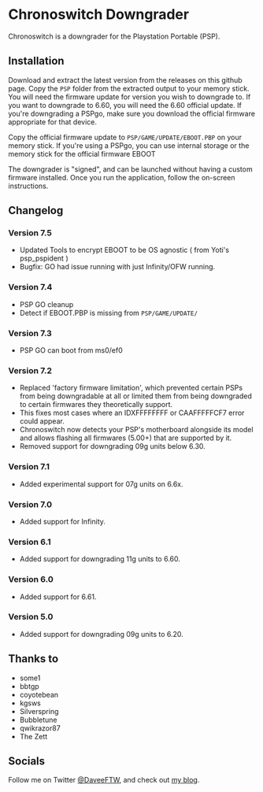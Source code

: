 # Chronoswitch Downgrader
Chronoswitch is a downgrader for the Playstation Portable (PSP).

## Installation
Download and extract the latest version from the releases on this github page. Copy the `PSP` folder from the extracted output to your memory stick. You will need the firmware update for version you wish to downgrade to. If you want to downgrade to 6.60, you will need the 6.60 official update. If you're downgrading a PSPgo, make sure you download the official firmware appropriate for that device.

Copy the official firmware update to `PSP/GAME/UPDATE/EBOOT.PBP` on your memory stick. If you're using a PSPgo, you can use internal storage or the memory stick for the official firmware EBOOT

The downgrader is "signed", and can be launched without having a custom firmware installed. Once you run the application, follow the on-screen instructions.

## Changelog
### Version 7.5
* Updated Tools to encrypt EBOOT to be OS agnostic ( from Yoti's psp_pspident )
* Bugfix: GO had issue running with just Infinity/OFW running.
### Version 7.4
* PSP GO cleanup
* Detect if EBOOT.PBP is missing from `PSP/GAME/UPDATE/`
### Version 7.3
* PSP GO can boot from ms0/ef0
### Version 7.2
* Replaced 'factory firmware limitation', which prevented certain PSPs from being downgradable at all or limited them from being downgraded to certain firmwares they theoretically support.
* This fixes most cases where an IDXFFFFFFFF or CAAFFFFFCF7 error could appear.
* Chronoswitch now detects your PSP's motherboard alongside its model and allows flashing all firmwares (5.00+) that are supported by it.
* Removed support for downgrading 09g units below 6.30.
### Version 7.1
* Added experimental support for 07g units on 6.6x.
### Version 7.0
* Added support for Infinity.
### Version 6.1
* Added support for downgrading 11g units to 6.60.
### Version 6.0
* Added support for 6.61.
### Version 5.0
* Added support for downgrading 09g units to 6.20.

## Thanks to
* some1
* bbtgp
* coyotebean
* kgsws
* Silverspring
* Bubbletune
* qwikrazor87
* The Zett

## Socials
Follow me on Twitter [@DaveeFTW](https://twitter.com/DaveeFTW), and check out [my blog](https://lolhax.org).
